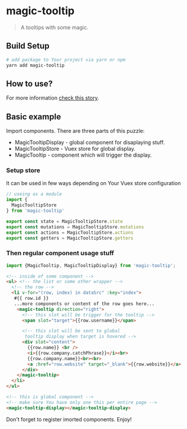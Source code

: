 # magic-tooltip

> A tooltips with some magic.

## Build Setup

``` bash
# add package to Your project via yarn or npm
yarn add magic-tooltip
```

## How to use?
For more information [check this story](https://medium.com/@monazzz/the-tooltip-web-component-with-vue-and-vuex-3b588917ab62).

## Basic example

Import components. There are three parts of this puzzle:

* MagicTooltipDisplay - global component for disaplaying stuff.
* MagicTooltipStore - Vuex store for global display.
* MagicTooltip - component which will trigger the display.

### Setup store
It can be used in few ways depending on Your Vuex store configuration

``` js
// useing as a module
import {
  MagicTooltipStore
} from 'magic-tooltip'

export const state = MagicTooltipStore.state
export const mutations = MagicTooltipStore.mutations
export const actions = MagicTooltipStore.actions
export const getters = MagicTooltipStore.getters
```

### Then regular component usage stuff
``` js
import {MagicTooltip, MagicTooltipDisplay} from 'magic-tooltip';
```

``` html
<!-- inside of some component -->
<ul> <!-- the list or some other wrapper -->
  <!-- the row -->
  <li v-for="(row, index) in dataSrc" :key="index">
   #{{ row.id }} 
   ...more components or content of the row goes here...
    <magic-tooltip direction="right">
      <!-- this slot will be trigger for the tooltip -->
      <span slot="target">{{row.username}}</span>

      <!-- this slot will be sent to global
       tooltip display when target is hovered -->
      <div slot="content">
        {{row.name}} <br />
        <i>{{row.company.catchPhrase}}</i><br>
        {{row.company.name}}<br><br>
        <a :href="row.website" target="_blank">{{row.website}}</a>
      </div>
    </magic-tooltip>
  </li>
</ul>

<!-- this is global component -->
<!-- make sure You have only one this per entire page -->
<magic-tooltip-display></magic-tooltip-display>
```

Don't forget to register imorted components. Enjoy!